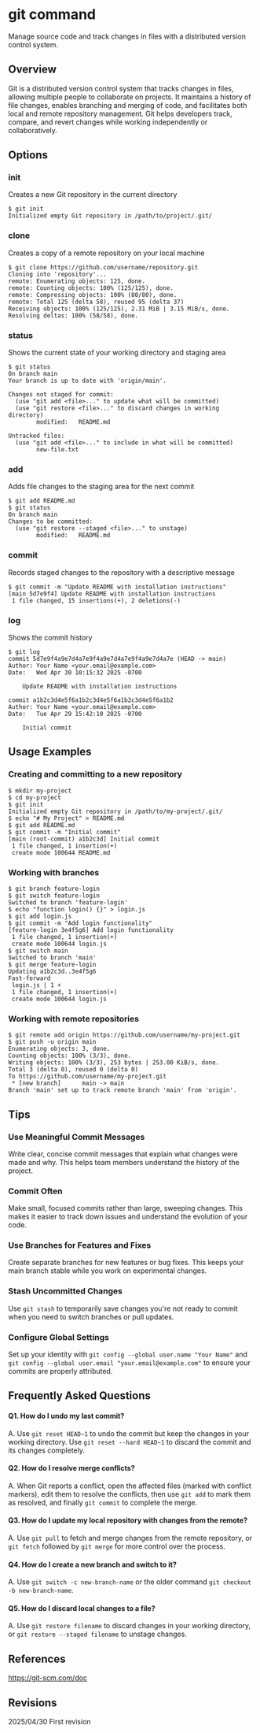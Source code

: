 # git command

Manage source code and track changes in files with a distributed version control system.

## Overview

Git is a distributed version control system that tracks changes in files, allowing multiple people to collaborate on projects. It maintains a history of file changes, enables branching and merging of code, and facilitates both local and remote repository management. Git helps developers track, compare, and revert changes while working independently or collaboratively.

## Options

### **init**

Creates a new Git repository in the current directory

```console
$ git init
Initialized empty Git repository in /path/to/project/.git/
```

### **clone**

Creates a copy of a remote repository on your local machine

```console
$ git clone https://github.com/username/repository.git
Cloning into 'repository'...
remote: Enumerating objects: 125, done.
remote: Counting objects: 100% (125/125), done.
remote: Compressing objects: 100% (80/80), done.
remote: Total 125 (delta 58), reused 95 (delta 37)
Receiving objects: 100% (125/125), 2.31 MiB | 3.15 MiB/s, done.
Resolving deltas: 100% (58/58), done.
```

### **status**

Shows the current state of your working directory and staging area

```console
$ git status
On branch main
Your branch is up to date with 'origin/main'.

Changes not staged for commit:
  (use "git add <file>..." to update what will be committed)
  (use "git restore <file>..." to discard changes in working directory)
        modified:   README.md

Untracked files:
  (use "git add <file>..." to include in what will be committed)
        new-file.txt
```

### **add**

Adds file changes to the staging area for the next commit

```console
$ git add README.md
$ git status
On branch main
Changes to be committed:
  (use "git restore --staged <file>..." to unstage)
        modified:   README.md
```

### **commit**

Records staged changes to the repository with a descriptive message

```console
$ git commit -m "Update README with installation instructions"
[main 5d7e9f4] Update README with installation instructions
 1 file changed, 15 insertions(+), 2 deletions(-)
```

### **log**

Shows the commit history

```console
$ git log
commit 5d7e9f4a9e7d4a7e9f4a9e7d4a7e9f4a9e7d4a7e (HEAD -> main)
Author: Your Name <your.email@example.com>
Date:   Wed Apr 30 10:15:32 2025 -0700

    Update README with installation instructions

commit a1b2c3d4e5f6a1b2c3d4e5f6a1b2c3d4e5f6a1b2
Author: Your Name <your.email@example.com>
Date:   Tue Apr 29 15:42:10 2025 -0700

    Initial commit
```

## Usage Examples

### Creating and committing to a new repository

```console
$ mkdir my-project
$ cd my-project
$ git init
Initialized empty Git repository in /path/to/my-project/.git/
$ echo "# My Project" > README.md
$ git add README.md
$ git commit -m "Initial commit"
[main (root-commit) a1b2c3d] Initial commit
 1 file changed, 1 insertion(+)
 create mode 100644 README.md
```

### Working with branches

```console
$ git branch feature-login
$ git switch feature-login
Switched to branch 'feature-login'
$ echo "function login() {}" > login.js
$ git add login.js
$ git commit -m "Add login functionality"
[feature-login 3e4f5g6] Add login functionality
 1 file changed, 1 insertion(+)
 create mode 100644 login.js
$ git switch main
Switched to branch 'main'
$ git merge feature-login
Updating a1b2c3d..3e4f5g6
Fast-forward
 login.js | 1 +
 1 file changed, 1 insertion(+)
 create mode 100644 login.js
```

### Working with remote repositories

```console
$ git remote add origin https://github.com/username/my-project.git
$ git push -u origin main
Enumerating objects: 3, done.
Counting objects: 100% (3/3), done.
Writing objects: 100% (3/3), 253 bytes | 253.00 KiB/s, done.
Total 3 (delta 0), reused 0 (delta 0)
To https://github.com/username/my-project.git
 * [new branch]      main -> main
Branch 'main' set up to track remote branch 'main' from 'origin'.
```

## Tips

### Use Meaningful Commit Messages

Write clear, concise commit messages that explain what changes were made and why. This helps team members understand the history of the project.

### Commit Often

Make small, focused commits rather than large, sweeping changes. This makes it easier to track down issues and understand the evolution of your code.

### Use Branches for Features and Fixes

Create separate branches for new features or bug fixes. This keeps your main branch stable while you work on experimental changes.

### Stash Uncommitted Changes

Use `git stash` to temporarily save changes you're not ready to commit when you need to switch branches or pull updates.

### Configure Global Settings

Set up your identity with `git config --global user.name "Your Name"` and `git config --global user.email "your.email@example.com"` to ensure your commits are properly attributed.

## Frequently Asked Questions

#### Q1. How do I undo my last commit?
A. Use `git reset HEAD~1` to undo the commit but keep the changes in your working directory. Use `git reset --hard HEAD~1` to discard the commit and its changes completely.

#### Q2. How do I resolve merge conflicts?
A. When Git reports a conflict, open the affected files (marked with conflict markers), edit them to resolve the conflicts, then use `git add` to mark them as resolved, and finally `git commit` to complete the merge.

#### Q3. How do I update my local repository with changes from the remote?
A. Use `git pull` to fetch and merge changes from the remote repository, or `git fetch` followed by `git merge` for more control over the process.

#### Q4. How do I create a new branch and switch to it?
A. Use `git switch -c new-branch-name` or the older command `git checkout -b new-branch-name`.

#### Q5. How do I discard local changes to a file?
A. Use `git restore filename` to discard changes in your working directory, or `git restore --staged filename` to unstage changes.

## References

https://git-scm.com/doc

## Revisions

2025/04/30 First revision